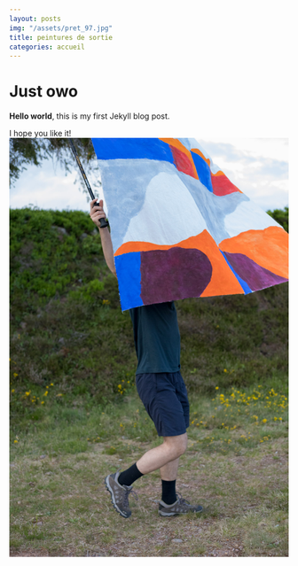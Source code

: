 ```yaml
---
layout: posts
img: "/assets/pret_97.jpg"
title: peintures de sortie
categories: accueil
---
```


# Just owo

**Hello world**, this is my first Jekyll blog post.

I hope you like it!
![My helpful screenshot](/assets/pret_97.jpg)